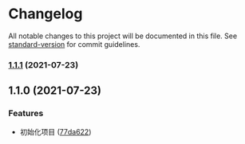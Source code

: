 # Changelog

All notable changes to this project will be documented in this file. See [standard-version](https://github.com/conventional-changelog/standard-version) for commit guidelines.

### [1.1.1](https://github.com/zhouzeyuuser/xiaoZ-cli/compare/v1.1.0...v1.1.1) (2021-07-23)

## 1.1.0 (2021-07-23)


### Features

* 初始化项目 ([77da622](https://github.com/zhouzeyuuser/xiaoZ-cli/commit/77da622a5772d03e02c0a81c543ab6237fc16011))
